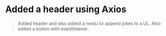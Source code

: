 # Added a header using Axios 

> Added header and also added a newLI to append jokes to a UL.
> Also added a button with eventlistener.
